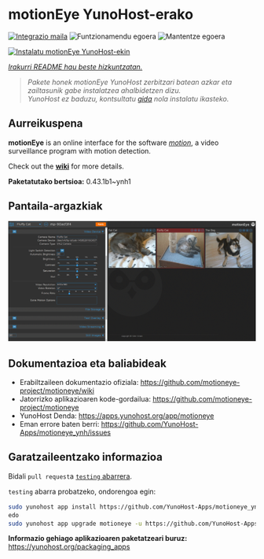 <!--
Ohart ongi: README hau automatikoki sortu da <https://github.com/YunoHost/apps/tree/master/tools/readme_generator>ri esker
EZ editatu eskuz.
-->

# motionEye YunoHost-erako

[![Integrazio maila](https://dash.yunohost.org/integration/motioneye.svg)](https://dash.yunohost.org/appci/app/motioneye) ![Funtzionamendu egoera](https://ci-apps.yunohost.org/ci/badges/motioneye.status.svg) ![Mantentze egoera](https://ci-apps.yunohost.org/ci/badges/motioneye.maintain.svg)

[![Instalatu motionEye YunoHost-ekin](https://install-app.yunohost.org/install-with-yunohost.svg)](https://install-app.yunohost.org/?app=motioneye)

*[Irakurri README hau beste hizkuntzatan.](./ALL_README.md)*

> *Pakete honek motionEye YunoHost zerbitzari batean azkar eta zailtasunik gabe instalatzea ahalbidetzen dizu.*  
> *YunoHost ez baduzu, kontsultatu [gida](https://yunohost.org/install) nola instalatu ikasteko.*

## Aurreikuspena

**motionEye** is an online interface for the software [_motion_](https://motion-project.github.io/), a video surveillance program with motion detection.

Check out the [__wiki__](https://github.com/motioneye-project/motioneye/wiki) for more details.

**Paketatutako bertsioa:** 0.43.1b1~ynh1

## Pantaila-argazkiak

![motionEye(r)en pantaila-argazkia](./doc/screenshots/example.png)

## Dokumentazioa eta baliabideak

- Erabiltzaileen dokumentazio ofiziala: <https://github.com/motioneye-project/motioneye/wiki>
- Jatorrizko aplikazioaren kode-gordailua: <https://github.com/motioneye-project/motioneye>
- YunoHost Denda: <https://apps.yunohost.org/app/motioneye>
- Eman errore baten berri: <https://github.com/YunoHost-Apps/motioneye_ynh/issues>

## Garatzaileentzako informazioa

Bidali `pull request`a [`testing` abarrera](https://github.com/YunoHost-Apps/motioneye_ynh/tree/testing).

`testing` abarra probatzeko, ondorengoa egin:

```bash
sudo yunohost app install https://github.com/YunoHost-Apps/motioneye_ynh/tree/testing --debug
edo
sudo yunohost app upgrade motioneye -u https://github.com/YunoHost-Apps/motioneye_ynh/tree/testing --debug
```

**Informazio gehiago aplikazioaren paketatzeari buruz:** <https://yunohost.org/packaging_apps>
